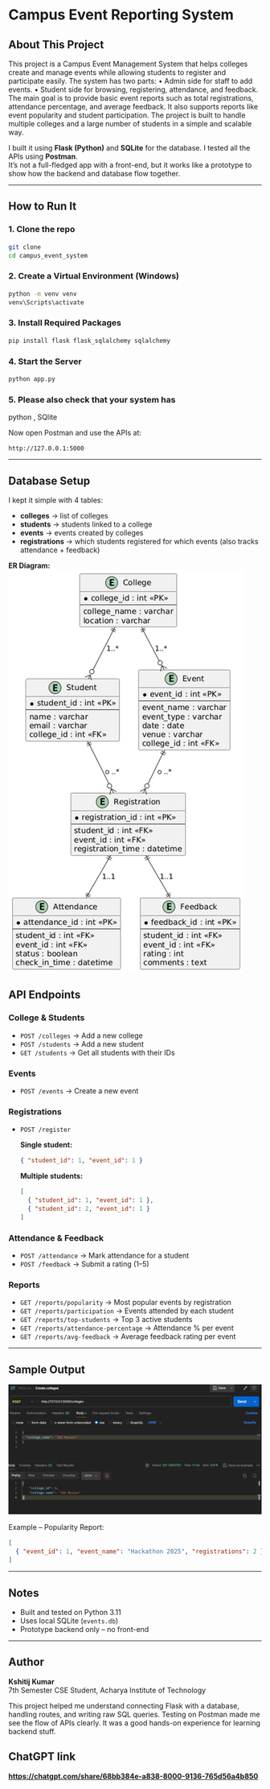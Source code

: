# Campus Event Reporting System
    

## About This Project
This project is a Campus Event Management System that helps colleges create and manage events while allowing students to register and participate easily. The system has two parts:
•	Admin side for staff to add events.
•	Student side for browsing, registering, attendance, and feedback.
The main goal is to provide basic event reports such as total registrations, attendance percentage, and average feedback. It also supports reports like event popularity and student participation. The project is built to handle multiple colleges and a large number of students in a simple and scalable way.

I built it using **Flask (Python)** and **SQLite** for the database. I tested all the APIs using **Postman**.  
It’s not a full-fledged app with a front-end, but it works like a prototype to show how the backend and database flow together.

---

## How to Run It

### 1. Clone the repo
```bash
git clone 
cd campus_event_system
```

### 2. Create a Virtual Environment (Windows)
```bash
python -m venv venv
venv\Scripts\activate
```

### 3. Install Required Packages
```bash
pip install flask flask_sqlalchemy sqlalchemy
```

### 4. Start the Server
```bash
python app.py
```
### 5. Please also check that your system has 
python , SQlite 

Now open Postman and use the APIs at:

```
http://127.0.0.1:5000
```

---

## Database Setup
I kept it simple with 4 tables:

* **colleges** → list of colleges
* **students** → students linked to a college
* **events** → events created by colleges
* **registrations** → which students registered for which events (also tracks attendance + feedback)

**ER Diagram:**  
![ER Diagram](image-1.png)

## API Endpoints

### College & Students
* `POST /colleges` → Add a new college
* `POST /students` → Add a new student
* `GET /students` → Get all students with their IDs

### Events
* `POST /events` → Create a new event

### Registrations
* `POST /register`

  **Single student:**
  ```json
  { "student_id": 1, "event_id": 1 }
  ```
  
  **Multiple students:**
  ```json
  [
    { "student_id": 1, "event_id": 1 },
    { "student_id": 2, "event_id": 1 }
  ]
  ```

### Attendance & Feedback
* `POST /attendance` → Mark attendance for a student
* `POST /feedback` → Submit a rating (1–5)

### Reports
* `GET /reports/popularity` → Most popular events by registration
* `GET /reports/participation` → Events attended by each student
* `GET /reports/top-students` → Top 3 active students
* `GET /reports/attendance-percentage` → Attendance % per event
* `GET /reports/avg-feedback` → Average feedback rating per event

---

## Sample Output
![creating colleges](image-2.png)

Example – Popularity Report:
```json
[
  { "event_id": 1, "event_name": "Hackathon 2025", "registrations": 2 }
]
```

---

## Notes
* Built and tested on Python 3.11
* Uses local SQLite (`events.db`)
* Prototype backend only – no front-end

---

## Author
**Kshitij Kumar**  
7th Semester CSE Student, Acharya Institute of Technology  

This project helped me understand connecting Flask with a database, handling routes, and writing raw SQL queries. Testing on Postman made me see the flow of APIs clearly. It was a good hands-on experience for learning backend stuff.

## ChatGPT link
**https://chatgpt.com/share/68bb384e-a838-8000-9136-765d56a4b850**